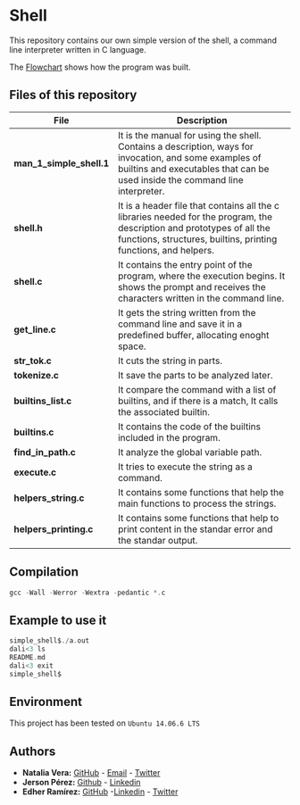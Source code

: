 # Shell

This repository contains our own simple version of the shell, a command line interpreter written in C language.

The [Flowchart](https://miro.com/app/board/o9J_lMIftoE=/) shows how the program was built.

## Files of this repository
|File| Description |
|--|--|
| **man_1_simple_shell.1** | It is the manual for using the shell. Contains a description, ways for invocation, and some examples of builtins and executables that can be used inside the command line interpreter.|
| **shell.h** | It is a header file that contains all the c libraries needed for the program, the description and prototypes of all the functions, structures, builtins, printing functions, and helpers.|
| **shell.c** | It contains the entry point of the program, where the execution begins. It shows the prompt and receives the characters written in the command line.|
| **get_line.c** | It gets the string written from the command line and save it in a predefined buffer, allocating enoght space. |
| **str_tok.c** | It cuts the string in parts. |
| **tokenize.c** | It save the parts to be analyzed later. |
| **builtins_list.c** | It compare the command with a list of builtins, and if there is a match, It calls the associated builtin. |
| **builtins.c** | It contains the code of the builtins included in the program.
| **find_in_path.c** |  It analyze the global variable path. |
| **execute.c** | It tries to execute the string as a command. |
| **helpers_string.c** | It contains some functions that help the main functions to process the strings. |
| **helpers_printing.c** | It contains some functions that help to print content in the standar error and the standar output.|

## Compilation

```c
gcc -Wall -Werror -Wextra -pedantic *.c
````

## Example to use it

```c
simple_shell$./a.out
dali<3 ls
README.md
dali<3 exit
simple_shell$
````

## Environment
This project has been tested on `Ubuntu 14.06.6 LTS`

## Authors
* **Natalia Vera:** [GitHub](https://github.com/Naveduran) - [Email](naveduran@gmail.com) - [Twitter](https://twitter.com/NaVeDuran1)
* **Jerson Pérez:** [Github](https://github.com/jepez90/) - [Linkedin](https://www.linkedin.com/in/jerson-p%C3%A9rez-010059a4)
* **Edher Ramírez:** [GitHub](https://github.com/Edheramirez) -[Linkedin](https://www.linkedin.com/in/edher-joe-ramirez-estupi%C3%B1an-5b80701b8/) - [Twitter](https://twitter.com/edhe_r)
